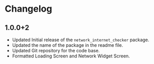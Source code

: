 # Changelog

## 1.0.0+2

- Updated Initial release of the `network_internet_checker` package.
- Updated the name of the package in the readme file.
- Updated Git repository for the code base.
- Formatted Loading Screen and Network Widget Screen.
